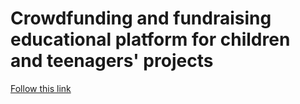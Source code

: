# Crowdfunding and fundraising educational platform for  children and teenagers' projects
[Follow this link](https://alexeisuslov.wixsite.com/ficha)

